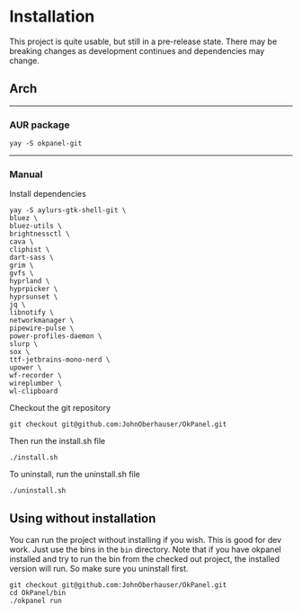 # Installation

This project is quite usable, but still in a pre-release state.  There may be breaking changes as development continues and dependencies may change.

## Arch

---

### AUR package

```
yay -S okpanel-git
```

---

### Manual

Install dependencies    

```
yay -S aylurs-gtk-shell-git \
bluez \
bluez-utils \
brightnessctl \
cava \
cliphist \
dart-sass \
grim \
gvfs \
hyprland \
hyprpicker \
hyprsunset \
jq \
libnotify \
networkmanager \
pipewire-pulse \
power-profiles-daemon \
slurp \
sox \
ttf-jetbrains-mono-nerd \
upower \
wf-recorder \
wireplumber \
wl-clipboard 
```

Checkout the git repository

```
git checkout git@github.com:JohnOberhauser/OkPanel.git
```

Then run the install.sh file
```
./install.sh
```

To uninstall, run the uninstall.sh file

```
./uninstall.sh
```

## Using without installation

You can run the project without installing if you wish.  This is good for dev work.  Just use the bins in the 
`bin` directory.  Note that if you have okpanel installed and try to run the bin from the checked out project,
the installed version will run.  So make sure you uninstall first.

```
git checkout git@github.com:JohnOberhauser/OkPanel.git
cd OkPanel/bin
./okpanel run
```

